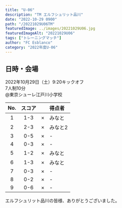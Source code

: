 ```yaml
---
title: "U-06"
description: "TM エルフシュリット品川"
date: "2022-10-29 0900"
path: "/20221029U06TM"
featuredImage: ../images/20221029U06.jpg
featuredImageAlt: "20221029U06"
tags: ["トレーニングマッチ"]
author: "FC Esblanco"
category: "2022年度U-06"
---
```


## 日時・会場

2022年10月29日（土）9:20キックオフ<br>
7人制10分<br>
@東京シューレ江戸川小学校

| No.| スコア |   | 得点者  |
|:--:|:------:|:-:|:--------|
| 1  | 1-3 | × |みなと|
| 2  | 2-3 | × |みなと2|
| 3  | 0-5 | × |-|
| 4  | 0-3 | × |-|
| 5  | 1-2 | × |みなと|
| 6  | 1-3 | × |みなと|
| 7  | 0-3 | × |-|
| 8  | 0-2 | × |-|
| 9  | 0-6 | × |-|


エルフシュリット品川の皆様、ありがとうございました。